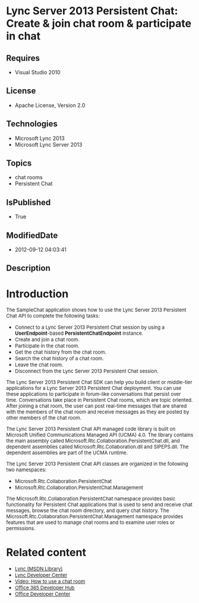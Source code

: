 # Lync Server 2013 Persistent Chat: Create & join chat room & participate in chat
## Requires
* Visual Studio 2010
## License
* Apache License, Version 2.0
## Technologies
* Microsoft Lync 2013
* Microsoft Lync Server 2013
## Topics
* chat rooms
* Persistent Chat
## IsPublished
* True
## ModifiedDate
* 2012-09-12 04:03:41
## Description

<h1>Introduction</h1>
<p><span style="font-size:small">The SampleChat application shows how to use the Lync Server 2013 Persistent Chat API to complete the following tasks:</span></p>
<ul>
<li><span style="font-size:small">Connect to a Lync Server 2013 Persistent Chat session by using a
<strong>UserEndpoint</strong>-based <strong>PersistentChatEndpoint</strong> instance.</span>
</li><li><span style="font-size:small">Create and join a chat room.</span> </li><li><span style="font-size:small">Participate in the chat room.</span> </li><li><span style="font-size:small">Get the chat history from the chat room.</span>
</li><li><span style="font-size:small">Search the chat history of a chat room.</span> </li><li><span style="font-size:small">Leave the chat room.</span> </li><li><span style="font-size:small">Disconnect from the Lync Server 2013 Persistent Chat session.</span>
</li></ul>
<p><span style="font-size:small">The Lync Server 2013 Persistent Chat SDK can help you build client or middle-tier applications for a Lync Server 2013 Persistent Chat deployment. You can use these applications to participate in forum-like conversations that
 persist over time. Conversations take place in Persistent Chat rooms, which are topic oriented. After joining a chat room, the user can post real-time messages that are shared with the members of the chat room and receive messages as they are posted by other
 members of the chat room. </span></p>
<p><span style="font-size:small">The Lync Server 2013 Persistent Chat API managed code library is built on Microsoft Unified Communications Managed API (UCMA) 4.0. The library contains the main assembly called Microsoft.Rtc.Collaboration.PersistentChat.dll,
 and dependent assemblies called Microsoft.Rtc.Collaboration.dll and SIPEPS.dll. The dependent assemblies are part of the UCMA runtime.</span></p>
<p><span style="font-size:small">The Lync Server 2013 Persistent Chat API classes are organized in the following two namespaces:</span></p>
<ul>
<li><span style="font-size:small">Microsoft.Rtc.Collaboration.PersistentChat </span>
</li><li><span style="font-size:small">Microsoft.Rtc.Collaboration.PersistentChat.Management
</span></li></ul>
<p><span style="font-size:small">The Microsoft.Rtc.Collaboration.PersistentChat namespace provides basic functionality for Persistent Chat applications that is used to send and receive chat messages, browse the chat room directory, and query chat history. The
 Microsoft.Rtc.Collaboration.PersistentChat.Management namespace provides features that are used to manage chat rooms and to examine user roles or permissions.</span></p>
<h1>Related content</h1>
<ul>
<li><span style="font-size:small"><a href="http://msdn.microsoft.com/en-us/library/gg455051">Lync (MSDN Library)</a></span>
</li><li><span style="font-size:small"><a href="http://msdn.microsoft.com/en-us/lync/gg132942.aspx">Lync Developer Center</a></span>
</li><li><span style="font-size:small"><a href="http://www.microsoft.com/resources/msdn/en-us/office/media/video/video.html?cid=ldc&from=mscomldc&VideoID=522f8500-03ec-46db-968d-871945535571">Video: How to use a chat room</a></span>
</li><li><span style="font-size:small"><a href="http://msdn.microsoft.com/en-us/office/hh506337.aspx">Office 365 Developer Hub</a></span>
</li><li><span style="font-size:small"><a href="http://msdn.microsoft.com/en-us/office/aa905340.aspx">Office Developer Center</a></span>
</li></ul>
